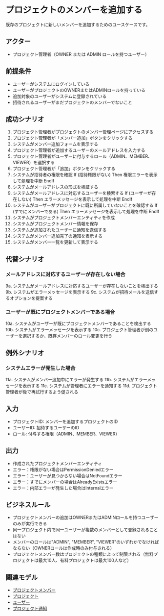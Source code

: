 # プロジェクトのメンバーを追加する

既存のプロジェクトに新しいメンバーを追加するためのユースケースです。

## アクター

- プロジェクト管理者（OWNER または ADMIN ロールを持つユーザー）

## 前提条件

- ユーザーがシステムにログインしている
- ユーザーがプロジェクトのOWNERまたはADMINロールを持っている
- 追加対象のユーザーがシステムに登録されている
- 招待されるユーザーがまだプロジェクトのメンバーでないこと

## 成功シナリオ

1. プロジェクト管理者がプロジェクトのメンバー管理ページにアクセスする
2. プロジェクト管理者が「メンバー追加」ボタンをクリックする
3. システムがメンバー追加フォームを表示する
4. プロジェクト管理者が追加するユーザーのメールアドレスを入力する
5. プロジェクト管理者がユーザーに付与するロール（ADMIN、MEMBER、VIEWER）を選択する
6. プロジェクト管理者が「追加」ボタンをクリックする
7. システムが招待者の権限を確認
   If (招待権限がない) Then
     権限エラーを表示して処理を中断
   EndIf
8. システムがメールアドレスの形式を検証する
9. システムがメールアドレスに対応するユーザーを検索する
   If (ユーザーが存在しない) Then
     エラーメッセージを表示して処理を中断
   EndIf
10. システムがユーザーがプロジェクトに既に所属していないことを確認する
   If (すでにメンバーである) Then
     エラーメッセージを表示して処理を中断
   EndIf
11. システムがプロジェクトメンバーエンティティを作成
12. システムがプロジェクトメンバー情報を保存
13. システムが追加されたユーザーに通知を送信する
14. システムがメンバー追加完了の通知を表示する
15. システムがメンバー一覧を更新して表示する

## 代替シナリオ

### メールアドレスに対応するユーザーが存在しない場合

9a. システムがメールアドレスに対応するユーザーが存在しないことを検出する
9b. システムがエラーメッセージを表示する
9c. システムが招待メールを送信するオプションを提案する

### ユーザーが既にプロジェクトメンバーである場合

10a. システムがユーザーが既にプロジェクトメンバーであることを検出する
10b. システムがエラーメッセージを表示する
10c. プロジェクト管理者が別のユーザーを選択するか、既存メンバーのロール変更を行う

## 例外シナリオ

### システムエラーが発生した場合

11a. システムがメンバー追加中にエラーが発生する
11b. システムがエラーメッセージを表示する
11c. システムが管理者にエラーを通知する
11d. プロジェクト管理者が後で再試行するよう促される

## 入力

- プロジェクトID: メンバーを追加するプロジェクトのID
- ユーザーID: 招待するユーザーのID
- ロール: 付与する権限（ADMIN、MEMBER、VIEWER）

## 出力

- 作成されたプロジェクトメンバーエンティティ
- エラー：権限がない場合はPermissionDeniedエラー
- エラー：ユーザーが見つからない場合はNotFoundエラー
- エラー：すでにメンバーの場合はAlreadyExistsエラー
- エラー：内部エラーが発生した場合はInternalエラー

## ビジネスルール

- プロジェクトメンバーの追加はOWNERまたはADMINロールを持つユーザーのみが実行できる
- 同一プロジェクト内で同一ユーザーが複数のメンバーとして登録されることはない
- メンバーのロールは"ADMIN", "MEMBER", "VIEWER"のいずれかでなければならない（OWNERロールは作成時のみ付与される）
- プロジェクトメンバー数はプロジェクトの種類によって制限される（無料プロジェクトは最大10人、有料プロジェクトは最大100人など）

## 関連モデル

- [プロジェクトメンバー](../entities/project-member.md)
- [プロジェクト](../entities/project.md)
- [ユーザー](../entities/user.md)
- [プロジェクト通知](../models/project-notification.md)